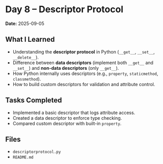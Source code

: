 # Day 8 – Descriptor Protocol 

**Date:** 2025-09-05  

## What I Learned
- Understanding the **descriptor protocol** in Python (`__get__`, `__set__`, `__delete__`).  
- Difference between **data descriptors** (implement both `__get__` and `__set__`) and **non-data descriptors** (only `__get__`).  
- How Python internally uses descriptors (e.g., `property`, `staticmethod`, `classmethod`).  
- How to build custom descriptors for validation and attribute control.  

## Tasks Completed
- Implemented a basic descriptor that logs attribute access.  
- Created a data descriptor to enforce type checking.  
- Compared custom descriptor with built-in `property`.  

## Files
- `descriptorprotocol.py`  
- `README.md`
